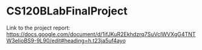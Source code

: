 # CS120BLabFinalProject

Link to the project report: https://docs.google.com/document/d/1ifJKuR2Ekhdzrq7SuVclWVXgG4TNTW3eIioBS9-9L90/edit#heading=h.t23ja5uf4ayo

